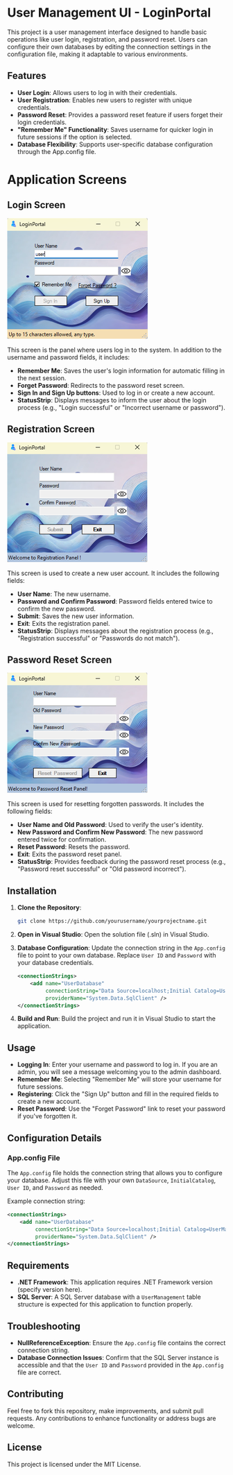 # User Management UI - LoginPortal

This project is a user management interface designed to handle basic operations like user login, registration, and password reset. Users can configure their own databases by editing the connection settings in the configuration file, making it adaptable to various environments.

## Features

- **User Login**: Allows users to log in with their credentials.
- **User Registration**: Enables new users to register with unique credentials.
- **Password Reset**: Provides a password reset feature if users forget their login credentials.
- **"Remember Me" Functionality**: Saves username for quicker login in future sessions if the option is selected.
- **Database Flexibility**: Supports user-specific database configuration through the App.config file.

# Application Screens

## Login Screen
![Login Screen](screenshots/LoginView.png)

This screen is the panel where users log in to the system. In addition to the username and password fields, it includes:

- **Remember Me**: Saves the user's login information for automatic filling in the next session.
- **Forget Password**: Redirects to the password reset screen.
- **Sign In and Sign Up buttons**: Used to log in or create a new account.
- **StatusStrip**: Displays messages to inform the user about the login process (e.g., "Login successful" or "Incorrect username or password").

## Registration Screen
![Registration Screen](screenshots/RegistrationView.png)

This screen is used to create a new user account. It includes the following fields:

- **User Name**: The new username.
- **Password and Confirm Password**: Password fields entered twice to confirm the new password.
- **Submit**: Saves the new user information.
- **Exit**: Exits the registration panel.
- **StatusStrip**: Displays messages about the registration process (e.g., "Registration successful" or "Passwords do not match").

## Password Reset Screen
![Password Reset Screen](screenshots/ResetPasswordView.png)

This screen is used for resetting forgotten passwords. It includes the following fields:

- **User Name and Old Password**: Used to verify the user's identity.
- **New Password and Confirm New Password**: The new password entered twice for confirmation.
- **Reset Password**: Resets the password.
- **Exit**: Exits the password reset panel.
- **StatusStrip**: Provides feedback during the password reset process (e.g., "Password reset successful" or "Old password incorrect").

## Installation

1. **Clone the Repository**:
   ```bash
   git clone https://github.com/yourusername/yourprojectname.git
   ```

2. **Open in Visual Studio**:
   Open the solution file (.sln) in Visual Studio.

3. **Database Configuration**:
   Update the connection string in the `App.config` file to point to your own database. Replace `User ID` and `Password` with your database credentials.

   ```xml
   <connectionStrings>
       <add name="UserDatabase"
            connectionString="Data Source=localhost;Initial Catalog=UserManagement;User ID=YourUserID;Password=YourPassword;"
            providerName="System.Data.SqlClient" />
   </connectionStrings>
   ```

4. **Build and Run**:
   Build the project and run it in Visual Studio to start the application.

## Usage

- **Logging In**: Enter your username and password to log in. If you are an admin, you will see a message welcoming you to the admin dashboard.
- **Remember Me**: Selecting "Remember Me" will store your username for future sessions.
- **Registering**: Click the "Sign Up" button and fill in the required fields to create a new account.
- **Reset Password**: Use the "Forget Password" link to reset your password if you've forgotten it.

## Configuration Details

### App.config File

The `App.config` file holds the connection string that allows you to configure your database. Adjust this file with your own `DataSource`, `InitialCatalog`, `User ID`, and `Password` as needed. 

Example connection string:

```xml
<connectionStrings>
    <add name="UserDatabase"
         connectionString="Data Source=localhost;Initial Catalog=UserManagement;User ID=YourUserID;Password=YourPassword;"
         providerName="System.Data.SqlClient" />
</connectionStrings>
```

## Requirements

- **.NET Framework**: This application requires .NET Framework version (specify version here).
- **SQL Server**: A SQL Server database with a `UserManagement` table structure is expected for this application to function properly.

## Troubleshooting

- **NullReferenceException**: Ensure the `App.config` file contains the correct connection string.
- **Database Connection Issues**: Confirm that the SQL Server instance is accessible and that the `User ID` and `Password` provided in the `App.config` file are correct.

## Contributing

Feel free to fork this repository, make improvements, and submit pull requests. Any contributions to enhance functionality or address bugs are welcome.

## License

This project is licensed under the MIT License.
